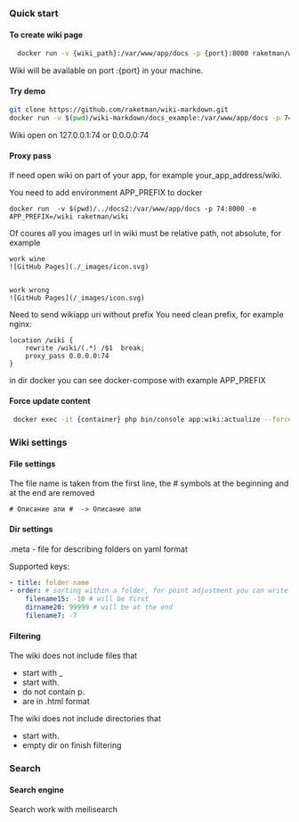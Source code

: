 ### Quick start ###

#### To create wiki page ####

```bash
  docker run -v {wiki_path}:/var/www/app/docs -p {port}:8000 raketman/wiki
```

Wiki will be available on port :{port} in your machine.

#### Try demo ####

```bash
git clone https://github.com/raketman/wiki-markdown.git
docker run -v $(pwd)/wiki-markdown/docs_example:/var/www/app/docs -p 74:8000 raketman/wiki
```

Wiki open on 127.0.0.1:74 or 0.0.0.0:74

#### Proxy pass ####

If need open wiki on part of your app, for example your_app_address/wiki.

You need to add environment APP_PREFIX to docker

````
docker run  -v $(pwd)/../docs2:/var/www/app/docs -p 74:8000 -e APP_PREFIX=/wiki raketman/wiki

````

Of coures all you images url in wiki must be relative path, not absolute, for example
```
work wine
![GitHub Pages](./_images/icon.svg)


work wrong
![GitHub Pages](/_images/icon.svg)

```

Need to send wikiapp uri without prefix
You need clean prefix, for example nginx:
```
location /wiki {
    rewrite /wiki/(.*) /$1  break;
    proxy_pass 0.0.0.0:74
}
```
in dir docker you can see  docker-compose with example APP_PREFIX


#### Force update content ####

```bash
 docker exec -it {container} php bin/console app:wiki:actualize --force=1
```

### Wiki settings ###


#### File settings ####
The file name is taken from the first line, the # symbols at the beginning and at the end are removed

```
# Описание апи #  -> Описание апи

```

#### Dir settings ####

.meta - file for describing folders on yaml format

Supported keys:
```yaml
- title: folder name
- order: # sorting within a folder, for point adjustment you can write values with a minus
    filename15: -10 # will be first
    dirname20: 99999 # will be at the end
    filename7: -7

```

#### Filtering ####
The wiki does not include files that
- start with _
- start with.
- do not contain p.
- are in .html format

The wiki does not include directories that
- start with.
- empty dir on finish filtering


### Search ###


#### Search engine ####
Search work with meilisearch
